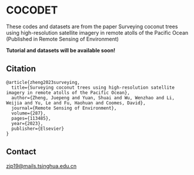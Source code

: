
# COCODET

These codes and datasets are from the paper Surveying coconut trees using high-resolution satellite imagery in remote atolls of the Pacific Ocean (Published in Remote Sensing of Environment)


**Tutorial and datasets will be available soon!**


## Citation

```
@article{zheng2023surveying,
  title={Surveying coconut trees using high-resolution satellite imagery in remote atolls of the Pacific Ocean},
  author={Zheng, Juepeng and Yuan, Shuai and Wu, Wenzhao and Li, Weijia and Yu, Le and Fu, Haohuan and Coomes, David},
  journal={Remote Sensing of Environment},
  volume={287},
  pages={113485},
  year={2023},
  publisher={Elsevier}
}
```


## Contact

zjp19@mails.tsinghua.edu.cn

